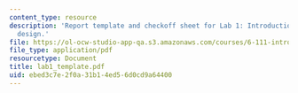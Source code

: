 ```yaml
---
content_type: resource
description: 'Report template and checkoff sheet for Lab 1: Introduction to digital
  design.'
file: https://ol-ocw-studio-app-qa.s3.amazonaws.com/courses/6-111-introductory-digital-systems-laboratory-spring-2006/ebed3c7e2f0a31b14ed56d0cd9a64400_lab1_template.pdf
file_type: application/pdf
resourcetype: Document
title: lab1_template.pdf
uid: ebed3c7e-2f0a-31b1-4ed5-6d0cd9a64400
---
```

